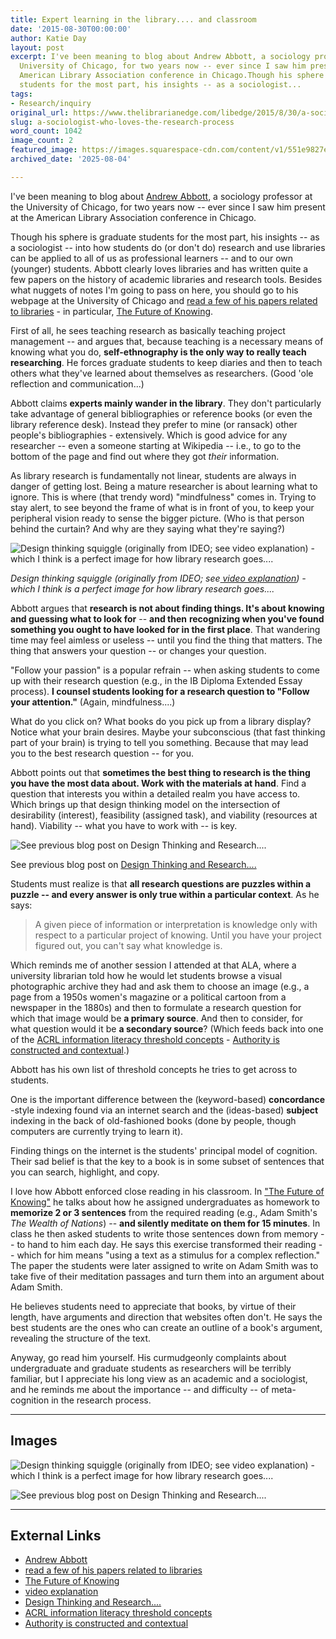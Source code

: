 ```yaml
---
title: Expert learning in the library.... and classroom
date: '2015-08-30T00:00:00'
author: Katie Day
layout: post
excerpt: I've been meaning to blog about Andrew Abbott, a sociology professor at the
  University of Chicago, for two years now -- ever since I saw him present at the
  American Library Association conference in Chicago.Though his sphere is graduate
  students for the most part, his insights -- as a sociologist...
tags:
- Research/inquiry
original_url: https://www.thelibrarianedge.com/libedge/2015/8/30/a-sociologist-who-loves-the-research-process
slug: a-sociologist-who-loves-the-research-process
word_count: 1042
image_count: 2
featured_image: https://images.squarespace-cdn.com/content/v1/551e9827e4b0a00742213303/1441598449600-JF5IHM4JPDOD5GMXA8U4/image-asset.png
archived_date: '2025-08-04'

---
```


I've been meaning to blog about [Andrew Abbott](http://home.uchicago.edu/~aabbott/booksandpapers.html), a sociology professor at the University of Chicago, for two years now -- ever since I saw him present at the American Library Association conference in Chicago.

Though his sphere is graduate students for the most part, his insights -- as a sociologist -- into how students do \(or don't do\) research and use libraries can be applied to all of us as professional learners -- and to our own \(younger\) students. Abbott clearly loves libraries and has written quite a few papers on the history of academic libraries and research tools. Besides what nuggets of notes I'm going to pass on here, you should go to his webpage at the University of Chicago and [read a few of his papers related to libraries](http://home.uchicago.edu/~aabbott/library.html) \- in particular, [The Future of Knowing](http://home.uchicago.edu/~aabbott/Papers/futurek.pdf).

First of all, he sees teaching research as basically teaching project management -- and argues that, because teaching is a necessary means of knowing what you do, **self-ethnography is the only way to really teach researching**. He forces graduate students to keep diaries and then to teach others what they've learned about themselves as researchers. \(Good 'ole reflection and communication...\)

Abbott claims **experts mainly wander in the library**. They don't particularly take advantage of general bibliographies or reference books \(or even the library reference desk\). Instead they prefer to mine \(or ransack\) other people's bibliographies - extensively. Which is good advice for any researcher -- even a someone starting at Wikipedia -- i.e., to go to the bottom of the page and find out where they got _their_ information.

As library research is fundamentally not linear, students are always in danger of getting lost. Being a mature researcher is about learning what to ignore. This is where \(that trendy word\) "mindfulness" comes in. Trying to stay alert, to see beyond the frame of what is in front of you, to keep your peripheral vision ready to sense the bigger picture. \(Who is that person behind the curtain? And why are they saying what they're saying?\)

![Design thinking squiggle \(originally from IDEO; see video explanation\) - which I think is a perfect image for how library research goes....](https://images.squarespace-cdn.com/content/v1/551e9827e4b0a00742213303/1441598449600-JF5IHM4JPDOD5GMXA8U4/image-asset.png)

_Design thinking squiggle \(originally from IDEO; see[ video explanation](https://vimeo.com/5787721)\) - which I think is a perfect image for how library research goes...._

Abbott argues that **research is not about finding things. It's about knowing and guessing what to look for** \-- **and then** **recognizing when you've found something you ought to have looked for in the first place**. That wandering time may feel aimless or useless -- until you find the thing that matters. The thing that answers your question -- or changes your question.

"Follow your passion" is a popular refrain -- when asking students to come up with their research question \(e.g., in the IB Diploma Extended Essay process\). **I counsel students looking for a research question to "Follow your attention."** \(Again, mindfulness....\)

What do you click on? What books do you pick up from a library display? Notice what your brain desires. Maybe your subconscious \(that fast thinking part of your brain\) is trying to tell you something. Because that may lead you to the best research question -- for you.

Abbott points out that **sometimes the best thing to research is the thing you have the most data about. Work with the materials at hand**. Find a question that interests you within a detailed realm you have access to. Which brings up that design thinking model on the intersection of desirability \(interest\), feasibility \(assigned task\), and viability \(resources at hand\). Viability -- what you have to work with -- is key.

![See previous blog post on Design Thinking and Research....](https://images.squarespace-cdn.com/content/v1/551e9827e4b0a00742213303/1441602651551-0E1U4JQ12QEICY64LHMB/Screenshot+2015-09-07+13.10.21.png)

See previous blog post on [Design Thinking and Research....](http://www.thelibrarianedge.com/libedge/2015/8/30/design-thinking-for-the-research-process)

Students must realize is that **all research questions are puzzles within a puzzle -- and every answer is only true within a particular context**. As he says:

> A given piece of information or interpretation is knowledge only with respect to a particular project of knowing. Until you have your project figured out, you can't say what knowledge is.

Which reminds me of another session I attended at that ALA, where a university librarian told how he would let students browse a visual photographic archive they had and ask them to choose an image \(e.g., a page from a 1950s women's magazine or a political cartoon from a newspaper in the 1880s\) and then to formulate a research question for which that image would be **a primary source**. And then to consider, for what question would it be **a secondary source**? \(Which feeds back into one of the [ACRL information literacy threshold concepts](http://www.ala.org/acrl/standards/ilframework) \- [Authority is constructed and contextual](http://www.ala.org/acrl/standards/ilframework#authority).\)

Abbott has his own list of threshold concepts he tries to get across to students.

One is the important difference between the \(keyword-based\) **concordance** -style indexing found via an internet search and the \(ideas-based\) **subject** indexing in the back of old-fashioned books \(done by people, though computers are currently trying to learn it\).

Finding things on the internet is the students' principal model of cognition. Their sad belief is that the key to a book is in some subset of sentences that you can search, highlight, and copy.

I love how Abbott enforced close reading in his classroom. In ["The Future of Knowing"](http://home.uchicago.edu/~aabbott/Papers/futurek.pdf) he talks about how he assigned undergraduates as homework to **memorize 2 or 3 sentences** from the required reading \(e.g., Adam Smith's _The Wealth of Nations_\) -- **and silently meditate on them for 15 minutes**. In class he then asked students to write those sentences down from memory -- to hand to him each day. He says this exercise transformed their reading -- which for him means "using a text as a stimulus for a complex reflection." The paper the students were later assigned to write on Adam Smith was to take five of their meditation passages and turn them into an argument about Adam Smith.

He believes students need to appreciate that books, by virtue of their length, have arguments and direction that websites often don't. He says the best students are the ones who can create an outline of a book's argument, revealing the structure of the text.

Anyway, go read him yourself. His curmudgeonly complaints about undergraduate and graduate students as researchers will be terribly familiar, but I appreciate his long view as an academic and a sociologist, and he reminds me about the importance -- and difficulty -- of meta-cognition in the research process.

---

## Images

![Design thinking squiggle (originally from IDEO; see video explanation) - which I think is a perfect image for how library research goes....](https://images.squarespace-cdn.com/content/v1/551e9827e4b0a00742213303/1441598449600-JF5IHM4JPDOD5GMXA8U4/image-asset.png)

![See previous blog post on Design Thinking and Research....](https://images.squarespace-cdn.com/content/v1/551e9827e4b0a00742213303/1441602651551-0E1U4JQ12QEICY64LHMB/Screenshot+2015-09-07+13.10.21.png)



---

## External Links

- [Andrew Abbott](http://home.uchicago.edu/~aabbott/booksandpapers.html)
- [read a few of his papers related to libraries](http://home.uchicago.edu/~aabbott/library.html)
- [The Future of Knowing](http://home.uchicago.edu/~aabbott/Papers/futurek.pdf)
- [video explanation](https://vimeo.com/5787721)
- [Design Thinking and Research....](http://www.thelibrarianedge.com/libedge/2015/8/30/design-thinking-for-the-research-process)
- [ACRL information literacy threshold concepts](http://www.ala.org/acrl/standards/ilframework)
- [Authority is constructed and contextual](http://www.ala.org/acrl/standards/ilframework#authority)
